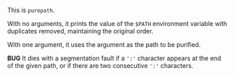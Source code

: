 This is `purepath`.

With no arguments, it prints the value of the `$PATH` environment
variable with duplicates removed, maintaining the original order.

With one argument, it uses the argument as the path to be purified.

**BUG** It dies with a segmentation fault if a `':'` character appears
at the end of the given path, or if there are two consecutive `':'`
characters.
